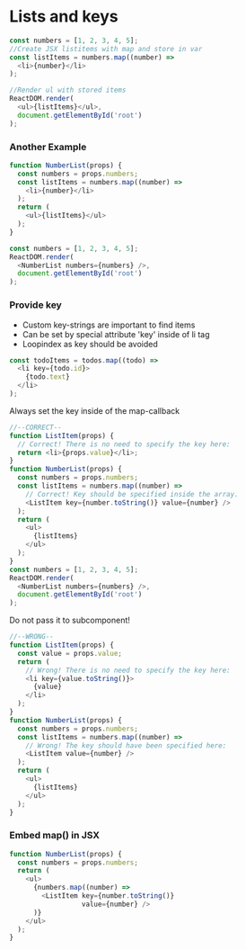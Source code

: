 # Lists and keys

```javascript
const numbers = [1, 2, 3, 4, 5];
//Create JSX listitems with map and store in var
const listItems = numbers.map((number) =>
  <li>{number}</li>
);

//Render ul with stored items
ReactDOM.render(
  <ul>{listItems}</ul>,
  document.getElementById('root')
);
```

### Another Example

```javascript
function NumberList(props) {
  const numbers = props.numbers;
  const listItems = numbers.map((number) =>
    <li>{number}</li>
  );
  return (
    <ul>{listItems}</ul>
  );
}

const numbers = [1, 2, 3, 4, 5];
ReactDOM.render(
  <NumberList numbers={numbers} />,
  document.getElementById('root')
);
```

### Provide key

- Custom key-strings are important to find items
- Can be set by special attribute 'key' inside of li tag
- Loopindex as key should be avoided

```javascript
const todoItems = todos.map((todo) =>
  <li key={todo.id}>
    {todo.text}
  </li>
);
```

Always set the key inside of the map-callback

```javascript
//--CORRECT--
function ListItem(props) {
  // Correct! There is no need to specify the key here:
  return <li>{props.value}</li>;
}
function NumberList(props) {
  const numbers = props.numbers;
  const listItems = numbers.map((number) =>
    // Correct! Key should be specified inside the array.
    <ListItem key={number.toString()} value={number} />
  );
  return (
    <ul>
      {listItems}
    </ul>
  );
}
const numbers = [1, 2, 3, 4, 5];
ReactDOM.render(
  <NumberList numbers={numbers} />,
  document.getElementById('root')
);
```
Do not pass it to subcomponent!
```javascript
//--WRONG--
function ListItem(props) {
  const value = props.value;
  return (
    // Wrong! There is no need to specify the key here:
    <li key={value.toString()}>
      {value}
    </li>
  );
}
function NumberList(props) {
  const numbers = props.numbers;
  const listItems = numbers.map((number) =>
    // Wrong! The key should have been specified here:
    <ListItem value={number} />
  );
  return (
    <ul>
      {listItems}
    </ul>
  );
}
```

### Embed map() in JSX

```javascript
function NumberList(props) {
  const numbers = props.numbers;
  return (
    <ul>
      {numbers.map((number) =>
        <ListItem key={number.toString()}
                  value={number} />
      )}
    </ul>
  );
}
```